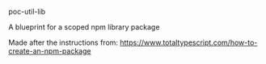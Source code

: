 poc-util-lib

A blueprint for a scoped npm library package

Made after the instructions from: https://www.totaltypescript.com/how-to-create-an-npm-package
